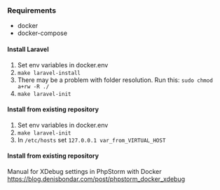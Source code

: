 ### Requirements
* docker
* docker-compose

#### Install Laravel
1. Set env variables in docker.env
2. ```make laravel-install```
3. There may be a problem with folder resolution. Run this: ```sudo chmod a+rw -R ./```  
4. ```make laravel-init```

#### Install from existing repository
1. Set env variables in docker.env
2. ```make laravel-init```
3. In ```/etc/hosts``` set ```127.0.0.1 var_from_VIRTUAL_HOST```

#### Install from existing repository
Manual for XDebug settings in PhpStorm with Docker https://blog.denisbondar.com/post/phpstorm_docker_xdebug
